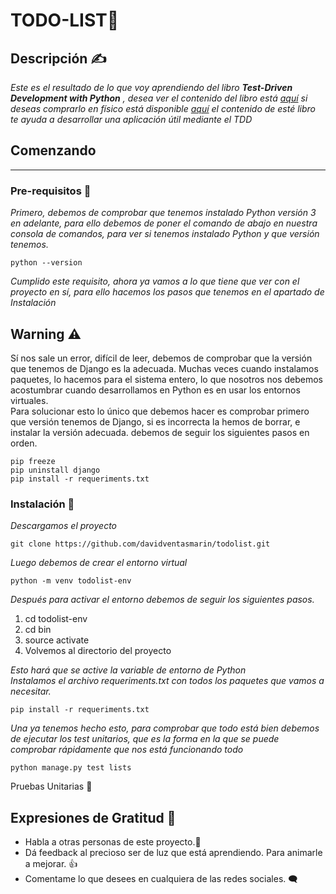 # TODO-LIST🚀

## Descripción ✍️
_Este es el resultado de lo que voy aprendiendo del libro **Test-Driven Development with Python**_
_, desea ver el contenido del libro está [aquí](https://www.obeythetestinggoat.com/pages/book.html#toc)_
_si deseas comprarlo en físico está disponible [aquí](https://www.obeythetestinggoat.com/pages/book.html)_
_el contenido de esté libro te ayuda a desarrollar una aplicación útil mediante el TDD_

## Comenzando
---

### Pre-requisitos 📃
_Primero, debemos de comprobar que tenemos instalado Python versión 3 en adelante, para ello debemos de poner el comando de abajo en nuestra consola de comandos, para ver si tenemos instalado Python y que versión tenemos._
```
python --version
```
_Cumplido este requisito, ahora ya vamos a lo que tiene que ver con el proyecto en sí, para ello hacemos los pasos que tenemos en el apartado de Instalación_

## Warning ⚠️
Sí nos sale un error, difícil de leer, debemos de comprobar que la versión que tenemos de Django es la adecuada. Muchas veces cuando instalamos paquetes, lo hacemos para el sistema entero, lo que nosotros nos debemos acostumbrar cuando desarrollamos en Python es en usar los entornos virtuales.  
Para solucionar esto lo único que debemos hacer es comprobar primero que versión tenemos de Django, si es incorrecta la hemos de borrar, e instalar la versión adecuada. debemos de seguir los siguientes pasos en orden.

```
pip freeze 
pip uninstall django
pip install -r requeriments.txt
```

### Instalación 🧰
_Descargamos el proyecto_
```
git clone https://github.com/davidventasmarin/todolist.git
```
_Luego debemos de crear el entorno virtual_
```
python -m venv todolist-env
```
_Después para activar el entorno debemos de seguir los siguientes pasos._  
1. cd todolist-env
2. cd bin
3. source activate
4. Volvemos al directorio del proyecto  
   
_Esto hará que se active la variable de entorno de Python_  
_Instalamos el archivo requeriments.txt con todos los paquetes que vamos a necesitar._
```
pip install -r requeriments.txt
```
_Una ya tenemos hecho esto, para comprobar que todo está bien debemos de ejecutar los test unitarios, que es la forma en la que se puede comprobar rápidamente que nos está funcionando todo_
```
python manage.py test lists
```

Pruebas Unitarias 🧪

## Expresiones de Gratitud 🎁
* Habla a otras personas de este proyecto.📢
* Dá feedback al precioso ser de luz que está aprendiendo. Para animarle a mejorar. 👍
* Comentame lo que desees en cualquiera de las redes sociales. 🗨️
  




